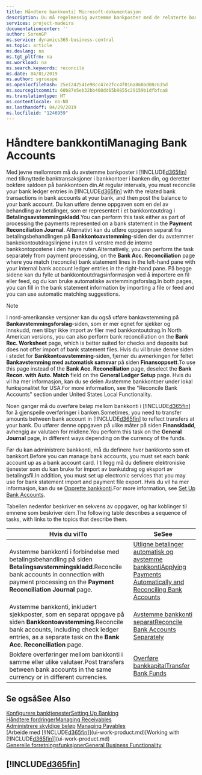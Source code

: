 ```yaml
---
title: Håndtere bankkonti| Microsoft-dokumentasjon
description: Du må regelmessig avstemme bankposter med de relaterte banktransaksjonene i bankkontiene.
services: project-madeira
documentationcenter: ''
author: SorenGP
ms.service: dynamics365-business-central
ms.topic: article
ms.devlang: na
ms.tgt_pltfrm: na
ms.workload: na
ms.search.keywords: reconcile
ms.date: 04/01/2019
ms.author: sgroespe
ms.openlocfilehash: 25e1242541e98cc47e2fcc4f016a860ad08c635d
ms.sourcegitcommit: 60b87e5eb32bb408dd65b9855c29159b1dfbfca8
ms.translationtype: HT
ms.contentlocale: nb-NO
ms.lasthandoff: 04/29/2019
ms.locfileid: "1246959"
---
```

# <a name="managing-bank-accounts"></a><span data-ttu-id="42e0c-103">Håndtere bankkonti</span><span class="sxs-lookup"><span data-stu-id="42e0c-103">Managing Bank Accounts</span></span>
<span data-ttu-id="42e0c-104">Med jevne mellomrom må du avstemme bankposter i [!INCLUDE[d365fin](includes/d365fin_md.md)] med tilknyttede banktransaksjoner i bankkontoer i banken din, og deretter bokføre saldoen på bankkontoen din.</span><span class="sxs-lookup"><span data-stu-id="42e0c-104">At regular intervals, you must reconcile your bank ledger entries in [!INCLUDE[d365fin](includes/d365fin_md.md)] with the related bank transactions in bank accounts at your bank, and then post the balance to your bank account.</span></span> <span data-ttu-id="42e0c-105">Du kan utføre denne oppgaven som en del av behandling av betalinger, som er representert i et bankkontoutdrag i **Betalingsavstemmingskladd**.</span><span class="sxs-lookup"><span data-stu-id="42e0c-105">You can perform this task either as part of processing the payments represented on a bank statement in the **Payment Reconciliation Journal**.</span></span> <span data-ttu-id="42e0c-106">Alternativt kan du utføre oppgaven separat fra betalingsbehandlingen på **Bankkontoavstemming**-siden der du avstemmer bankekontoutdragslinjene i ruten til venstre med de interne bankkontopostene i den høyre ruten.</span><span class="sxs-lookup"><span data-stu-id="42e0c-106">Alternatively, you can perform the task separately from payment processing, on the **Bank Acc. Reconciliation** page where you match (reconcile) bank statement lines in the left-hand pane with your internal bank account ledger entries in the right-hand pane.</span></span> <span data-ttu-id="42e0c-107">På begge sidene kan du fylle ut bankkontoutdragsinformasjon ved å importere en fil eller feed, og du kan bruke automatiske avstemmingsforslag.</span><span class="sxs-lookup"><span data-stu-id="42e0c-107">In both pages, you can fill in the bank statement information by importing a file or feed and you can use automatic matching suggestions.</span></span>

> [!NOTE]  
> <span data-ttu-id="42e0c-108">I nord-amerikanske versjoner kan du også utføre bankavstemming på **Bankavstemmingsforslag**-siden, som er mer egnet for sjekker og innskudd, men tilbyr ikke import av filer med bankkontoutdrag.</span><span class="sxs-lookup"><span data-stu-id="42e0c-108">In North American versions, you can also perform bank reconciliation on the **Bank Rec. Worksheet** page, which is better suited for checks and deposits but does not offer import of bank statement files.</span></span> <span data-ttu-id="42e0c-109">Hvis du vil bruke denne siden i stedet for **Bankkontoavstemming**-siden, fjerner du avmerkingen for feltet **Bankavstemming med automatisk samsvar** på siden **Finansoppsett**.</span><span class="sxs-lookup"><span data-stu-id="42e0c-109">To use this page instead of the **Bank Acc. Reconciliation** page, deselect the **Bank Recon. with Auto. Match** field on the **General Ledger Setup** page.</span></span> <span data-ttu-id="42e0c-110">Hvis du vil ha mer informasjon, kan du se delen Avstemme bankkontoer under lokal funksjonalitet for USA.</span><span class="sxs-lookup"><span data-stu-id="42e0c-110">For more information, see the "Reconcile Bank Accounts" section under United States Local Functionality.</span></span>

<span data-ttu-id="42e0c-111">Noen ganger må du overføre beløp mellom bankkonti i [!INCLUDE[d365fin](includes/d365fin_md.md)] for å gjenspeile overføringer i banken.</span><span class="sxs-lookup"><span data-stu-id="42e0c-111">Sometimes, you need to transfer amounts between bank account in [!INCLUDE[d365fin](includes/d365fin_md.md)] to reflect transfers at your bank.</span></span> <span data-ttu-id="42e0c-112">Du utfører denne oppgaven på ulike måter på siden **Finanskladd**, avhengig av valutaen for midlene.</span><span class="sxs-lookup"><span data-stu-id="42e0c-112">You perform this task on the **General Journal** page, in different ways depending on the currency of the funds.</span></span>

<span data-ttu-id="42e0c-113">Før du kan administrere bankkonti, må du definere hver bankkonto som et bankkort.</span><span class="sxs-lookup"><span data-stu-id="42e0c-113">Before you can manage bank accounts, you must set each bank account up as a bank account card.</span></span> <span data-ttu-id="42e0c-114">I tillegg må du definere elektroniske tjenester som du kan bruke for import av bankutdrag og eksport av betalingsfil.</span><span class="sxs-lookup"><span data-stu-id="42e0c-114">In addition, you must set up electronic services that you may use for bank statement import and payment file export.</span></span> <span data-ttu-id="42e0c-115">Hvis du vil ha mer informasjon, kan du se [Opprette bankkonti](bank-setup-banking.md).</span><span class="sxs-lookup"><span data-stu-id="42e0c-115">For more information, see [Set Up Bank Accounts](bank-setup-banking.md).</span></span>

<span data-ttu-id="42e0c-116">Tabellen nedenfor beskriver en sekvens av oppgaver, og har koblinger til emnene som beskriver dem.</span><span class="sxs-lookup"><span data-stu-id="42e0c-116">The following table describes a sequence of tasks, with links to the topics that describe them.</span></span>

| <span data-ttu-id="42e0c-117">Hvis du vil</span><span class="sxs-lookup"><span data-stu-id="42e0c-117">To</span></span> | <span data-ttu-id="42e0c-118">Se</span><span class="sxs-lookup"><span data-stu-id="42e0c-118">See</span></span> |
| --- | --- |
| <span data-ttu-id="42e0c-119">Avstemme bankkonti i forbindelse med betalingsbehandling på siden **Betalingsavstemmingskladd**.</span><span class="sxs-lookup"><span data-stu-id="42e0c-119">Reconcile bank accounts in connection with payment processing on the **Payment Reconciliation Journal** page.</span></span> |[<span data-ttu-id="42e0c-120">Utligne betalinger automatisk og avstemme bankkonti</span><span class="sxs-lookup"><span data-stu-id="42e0c-120">Applying Payments Automatically and Reconciling Bank Accounts</span></span>](receivables-apply-payments-auto-reconcile-bank-accounts.md) |
| <span data-ttu-id="42e0c-121">Avstemme bankkonti, inkludert sjekkposter, som en separat oppgave på siden **Bankkontoavstemming**.</span><span class="sxs-lookup"><span data-stu-id="42e0c-121">Reconcile bank accounts, including check ledger entries, as a separate task on the **Bank Acc. Reconciliation** page.</span></span> |[<span data-ttu-id="42e0c-122">Avstemme bankkonti separat</span><span class="sxs-lookup"><span data-stu-id="42e0c-122">Reconcile Bank Accounts Separately</span></span>](bank-how-reconcile-bank-accounts-separately.md) |
| <span data-ttu-id="42e0c-123">Bokføre overføringer mellom bankkonti i samme eller ulike valutaer.</span><span class="sxs-lookup"><span data-stu-id="42e0c-123">Post transfers between bank accounts in the same currency or in different currencies.</span></span> |[<span data-ttu-id="42e0c-124">Overføre bankkapital</span><span class="sxs-lookup"><span data-stu-id="42e0c-124">Transfer Bank Funds</span></span>](bank-how-transfer-bank-funds.md) |

## <a name="see-also"></a><span data-ttu-id="42e0c-125">Se også</span><span class="sxs-lookup"><span data-stu-id="42e0c-125">See Also</span></span>
[<span data-ttu-id="42e0c-126">Konfigurere banktjenester</span><span class="sxs-lookup"><span data-stu-id="42e0c-126">Setting Up Banking</span></span>](bank-setup-banking.md)  
[<span data-ttu-id="42e0c-127">Håndtere fordringer</span><span class="sxs-lookup"><span data-stu-id="42e0c-127">Managing Receivables</span></span>](receivables-manage-receivables.md)  
<span data-ttu-id="42e0c-128">[Administrere skyldige beløp](payables-manage-payables.md)  </span><span class="sxs-lookup"><span data-stu-id="42e0c-128">[Managing Payables](payables-manage-payables.md)  </span></span>  
<span data-ttu-id="42e0c-129">[Arbeide med [!INCLUDE[d365fin](includes/d365fin_md.md)]](ui-work-product.md)</span><span class="sxs-lookup"><span data-stu-id="42e0c-129">[Working with [!INCLUDE[d365fin](includes/d365fin_md.md)]](ui-work-product.md)</span></span>  
[<span data-ttu-id="42e0c-130">Generelle forretningsfunksjoner</span><span class="sxs-lookup"><span data-stu-id="42e0c-130">General Business Functionality</span></span>](ui-across-business-areas.md)  

## [!INCLUDE[d365fin](includes/free_trial_md.md)]  
 
